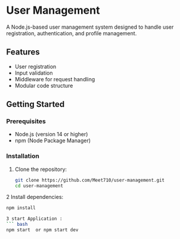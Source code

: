 # User Management

A Node.js-based user management system designed to handle user registration, authentication, and profile management.

## Features

- User registration
- Input validation
- Middleware for request handling
- Modular code structure


## Getting Started

### Prerequisites

- Node.js (version 14 or higher)
- npm (Node Package Manager)

### Installation

1. Clone the repository:

   ```bash
   git clone https://github.com/Meet710/user-management.git
   cd user-management
2 Install dependencies:
  ``` bash 
  npm install

3 start Application :
  ``` bash 
  npm start  or npm start dev 



